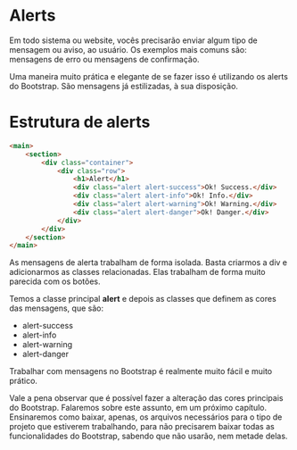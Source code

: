 # Alerts

Em todo sistema ou website, vocês precisarão enviar algum tipo de mensagem ou aviso, ao usuário. 
Os exemplos mais comuns são: mensagens de erro ou mensagens de confirmação.

Uma maneira muito prática e elegante de se fazer isso é utilizando os alerts do Bootstrap. São mensagens já estilizadas, à sua disposição.

# Estrutura de alerts

```html
<main>
    <section>
        <div class="container">
            <div class="row">
                <h1>Alert</h1>
                <div class="alert alert-success">Ok! Success.</div>
                <div class="alert alert-info">Ok! Info.</div>
                <div class="alert alert-warning">Ok! Warning.</div>
                <div class="alert alert-danger">Ok! Danger.</div>
            </div>
        </div>
    </section>
</main>
```

As mensagens de alerta trabalham de forma isolada. Basta criarmos a div e adicionarmos as classes relacionadas. Elas trabalham de forma muito parecida com os botões.

Temos a classe principal **alert** e depois as classes que definem as cores das mensagens, que são:

* alert-success
* alert-info
* alert-warning
* alert-danger

Trabalhar com mensagens no Bootstrap é realmente muito fácil e muito prático.

Vale a pena observar que é possível fazer a alteração das cores principais do Bootstrap. Falaremos sobre este assunto, em um próximo capítulo. 
Ensinaremos como baixar, apenas, os arquivos necessários para o  tipo de projeto que estiverem trabalhando, para não precisarem baixar todas as funcionalidades do Bootstrap, sabendo que não usarão, nem metade delas.
